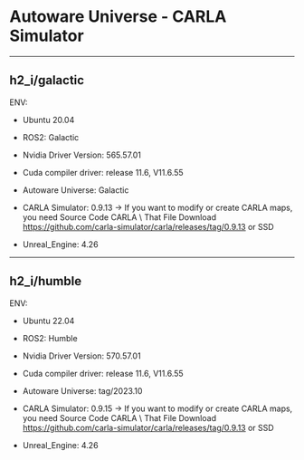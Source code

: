 # Autoware Universe - CARLA Simulator
---------------------------------------------------------------------------------------------------------------------------------------------

## h2_i/galactic
ENV:
- Ubuntu 20.04
- ROS2: Galactic
- Nvidia Driver Version: 565.57.01
- Cuda compiler driver: release 11.6, V11.6.55

- Autoware Universe: Galactic
- CARLA Simulator: 0.9.13
  -> If you want to modify or create CARLA maps, you need Source Code CARLA \ That File Download https://github.com/carla-simulator/carla/releases/tag/0.9.13 or SSD 
  
- Unreal_Engine: 4.26

---------------------------------------------------------------------------------------------------------------------------------------------

## h2_i/humble
ENV:
- Ubuntu 22.04
- ROS2: Humble
- Nvidia Driver Version: 570.57.01
- Cuda compiler driver: release 11.6, V11.6.55

- Autoware Universe: tag/2023.10
- CARLA Simulator: 0.9.15
  -> If you want to modify or create CARLA maps, you need Source Code CARLA \ That File Download https://github.com/carla-simulator/carla/releases/tag/0.9.13 or SSD 
  
- Unreal_Engine: 4.26
